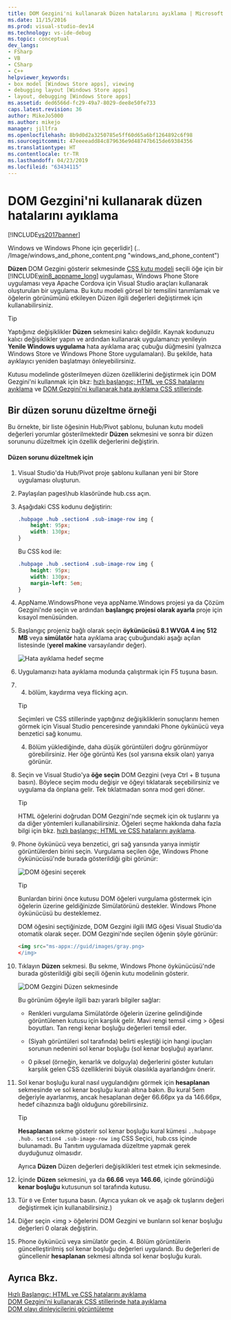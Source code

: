 ```yaml
---
title: DOM Gezgini'ni kullanarak Düzen hatalarını ayıklama | Microsoft Docs
ms.date: 11/15/2016
ms.prod: visual-studio-dev14
ms.technology: vs-ide-debug
ms.topic: conceptual
dev_langs:
- FSharp
- VB
- CSharp
- C++
helpviewer_keywords:
- box model [Windows Store apps], viewing
- debugging layout [Windows Store apps]
- layout, debugging [Windows Store apps]
ms.assetid: ded6566d-fc29-49a7-8029-dee8e50fe733
caps.latest.revision: 36
author: MikeJo5000
ms.author: mikejo
manager: jillfra
ms.openlocfilehash: 8b9d0d2a3250785e5ff60d65a6bf1264892c6f98
ms.sourcegitcommit: 47eeeeadd84c879636e9d48747b615de69384356
ms.translationtype: HT
ms.contentlocale: tr-TR
ms.lasthandoff: 04/23/2019
ms.locfileid: "63434115"
---
```

# <a name="debug-layout-using-dom-explorer"></a>DOM Gezgini'ni kullanarak düzen hatalarını ayıklama
[!INCLUDE[vs2017banner](../includes/vs2017banner.md)]

Windows ve Windows Phone için geçerlidir] (.. /Image/windows_and_phone_content.png "windows_and_phone_content")  
  
 **Düzen** DOM Gezgini gösterir sekmesinde [CSS kutu modeli](http://go.microsoft.com/fwlink/?LinkID=238778) seçili öğe için bir [!INCLUDE[win8_appname_long](../includes/win8-appname-long-md.md)] uygulaması, Windows Phone Store uygulaması veya Apache Cordova için Visual Studio araçları kullanarak oluşturulan bir uygulama. Bu kutu modeli görsel bir temsilini tanımlamak ve öğelerin görünümünü etkileyen Düzen ilgili değerleri değiştirmek için kullanabilirsiniz.  
  
> [!TIP]
> Yaptığınız değişiklikler **Düzen** sekmesini kalıcı değildir. Kaynak kodunuzu kalıcı değişiklikler yapın ve ardından kullanarak uygulamanızı yenileyin **Yenile Windows uygulama** hata ayıklama araç çubuğu düğmesini (yalnızca Windows Store ve Windows Phone Store uygulamaları). Bu şekilde, hata ayıklayıcı yeniden başlatmayı önleyebilirsiniz.  
  
 Kutusu modelinde gösterilmeyen düzen özelliklerini değiştirmek için DOM Gezgini'ni kullanmak için bkz: [hızlı başlangıç: HTML ve CSS hatalarını ayıklama](../debugger/quickstart-debug-html-and-css.md) ve [DOM Gezgini'ni kullanarak hata ayıklama CSS stillerinde](../debugger/debug-css-styles-using-dom-explorer.md).  
  
## <a name="example-of-fixing-a-layout-issue"></a>Bir düzen sorunu düzeltme örneği  
 Bu örnekte, bir liste öğesinin Hub/Pivot şablonu, bulunan kutu modeli değerleri yorumlar gösterilmektedir **Düzen** sekmesini ve sonra bir düzen sorununu düzeltmek için özellik değerlerini değiştirin.  
  
#### <a name="to-fix-the-layout-issue"></a>Düzen sorunu düzeltmek için  
  
1. Visual Studio'da Hub/Pivot proje şablonu kullanan yeni bir Store uygulaması oluşturun.  
  
2. Paylaşılan pages\hub klasöründe hub.css açın.  
  
3. Aşağıdaki CSS kodunu değiştirin:  
  
    ```css  
    .hubpage .hub .section4 .sub-image-row img {  
        height: 95px;  
        width: 130px;  
    }  
    ```  
  
     Bu CSS kod ile:  
  
    ```css  
    .hubpage .hub .section4 .sub-image-row img {  
        height: 95px;  
        width: 130px;  
        margin-left: 5em;  
    }  
    ```  
  
4. AppName.WindowsPhone veya appName.Windows projesi ya da Çözüm Gezgini'nde seçin ve ardından **başlangıç projesi olarak ayarla** proje için kısayol menüsünden.  
  
5. Başlangıç projeniz bağlı olarak seçin **öykünücüsü 8.1 WVGA 4 inç 512 MB** veya **simülatör** hata ayıklama araç çubuğundaki aşağı açılan listesinde (**yerel makine** varsayılandır değer).  
  
     ![Hata ayıklama hedef seçme](../debugger/media/js-dom-debug-target-emu.png "JS_DOM_Debug_Target_Emu")  
  
6. Uygulamanızı hata ayıklama modunda çalıştırmak için F5 tuşuna basın.  
  
7. 4. bölüm, kaydırma veya flicking açın.  
  
    > [!TIP]
    > Seçimleri ve CSS stillerinde yaptığınız değişikliklerin sonuçlarını hemen görmek için Visual Studio penceresinde yanındaki Phone öykünücü veya benzetici sağ konumu.  
  
     4. Bölüm yüklediğinde, daha düşük görüntüleri doğru görünmüyor görebilirsiniz. Her öğe görüntü Kes (sol yarısına eksik olan) yarıya görünür.  
  
8. Seçin ve Visual Studio'ya **öğe seçin** DOM Gezgini (veya Ctrl + B tuşuna basın). Böylece seçim modu değişir ve öğeyi tıklatarak seçebilirsiniz ve uygulama da önplana gelir. Tek tıklatmadan sonra mod geri döner.  
  
    > [!TIP]
    > HTML öğelerini doğrudan DOM Gezgini'nde seçmek için ok tuşlarını ya da diğer yöntemleri kullanabilirsiniz. Öğeleri seçme hakkında daha fazla bilgi için bkz. [hızlı başlangıç: HTML ve CSS hatalarını ayıklama](../debugger/quickstart-debug-html-and-css.md).  
  
9. Phone öykünücü veya benzetici, gri sağ yarısında yarıya inmiştir görüntülerden birini seçin. Vurgulama seçilen öğe, Windows Phone öykünücüsü'nde burada gösterildiği gibi görünür:  
  
     ![DOM öğesini seçerek](../debugger/media/js-css-layout-select.png "JS_CSS_Layout_Select")  
  
    > [!TIP]
    > Bunlardan birini önce kutusu DOM öğeleri vurgulama göstermek için öğelerin üzerine geldiğinizde Simülatörünü destekler. Windows Phone öykünücüsü bu desteklemez.  
  
     DOM öğesini seçtiğinizde, DOM Gezgini ilgili IMG öğesi Visual Studio'da otomatik olarak seçer. DOM Gezgini'nde seçilen öğenin şöyle görünür:  
  
    ```html  
    <img src="ms-appx://guid/images/gray.png>   
    </img>  
    ```  
  
10. Tıklayın **Düzen** sekmesi. Bu sekme, Windows Phone öykünücüsü'nde burada gösterildiği gibi seçili öğenin kutu modelinin gösterir.  
  
     ![DOM Gezgini Düzen sekmesinde](../debugger/media/js-css-layout.png "JS_CSS_Layout")  
  
     Bu görünüm öğeyle ilgili bazı yararlı bilgiler sağlar:  
  
    - Renkleri vurgulama Simülatörde öğelerin üzerine gelindiğinde görüntülenen kutusu için karşılık gelir. Mavi rengi temsil \<img > öğesi boyutları. Tan rengi kenar boşluğu değerleri temsil eder.  
  
    - (Siyah görüntüleri sol tarafında) belirti eşleştiği için hangi ipuçları sorunun nedenini sol kenar boşluğu (sol kenar boşluğu) ayarlanır.  
  
    - 0 piksel (örneğin, kenarlık ve dolguyla) değerlerini göster kutuları karşılık gelen CSS özelliklerini büyük olasılıkla ayarlandığını önerir.  
  
11. Sol kenar boşluğu kural nasıl uygulandığını görmek için **hesaplanan** sekmesinde ve sol kenar boşluğu kuralı altına bakın. Bu kural 5em değeriyle ayarlanmış, ancak hesaplanan değer 66.66px ya da 146.66px, hedef cihazınıza bağlı olduğunu görebilirsiniz.  
  
    > [!TIP]
    > **Hesaplanan** sekme gösterir sol kenar boşluğu kural kümesi `..hubpage .hub. section4 .sub-image-row img` CSS Seçici, hub.css içinde bulunamadı. Bu Tanıtım uygulamada düzeltme yapmak gerek duyduğunuz olmasıdır.  
  
     Ayrıca **Düzen** Düzen değerleri değişiklikleri test etmek için sekmesinde.  
  
12. İçinde **Düzen** sekmesini, ya da **66.66** veya **146.66**, içinde göründüğü **kenar boşluğu** kutusunun sol tarafında kutusu.  
  
13. Tür `0` ve Enter tuşuna basın. (Ayrıca yukarı ok ve aşağı ok tuşlarını değeri değiştirmek için kullanabilirsiniz.)  
  
14. Diğer seçin \<img > öğelerini DOM Gezgini ve bunların sol kenar boşluğu değerleri 0 olarak değiştirin.  
  
15. Phone öykünücü veya simülatör geçin. 4. Bölüm görüntülerin güncelleştirilmiş sol kenar boşluğu değerleri uygulandı. Bu değerleri de güncellenir **hesaplanan** sekmesi altında sol kenar boşluğu kuralı.  
  
## <a name="see-also"></a>Ayrıca Bkz.  
 [Hızlı Başlangıç: HTML ve CSS hatalarını ayıklama](../debugger/quickstart-debug-html-and-css.md)   
 [DOM Gezgini'ni kullanarak CSS stillerinde hata ayıklama](../debugger/debug-css-styles-using-dom-explorer.md)   
 [DOM olayı dinleyicilerini görüntüleme](../debugger/view-dom-event-listeners.md)
